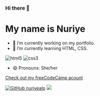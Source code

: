 ### Hi there 👋 

<h1>My name is Nuriye </h1>

- 🔭 I’m currently working on my portfolio.
- 🌱 I’m currently learning HTML, CSS.

<p>
  <img alt="html5" src="https://img.shields.io/badge/HTML-239120?style=for-the-badge&logo=html5&logoColor=white" />
  <img alt="css3" src="https://img.shields.io/badge/CSS-239120?&style=for-the-badge&logo=css3&logoColor=white" />
</p>
                                                                                                                             
- 😄 Pronouns: She/her 


<a href="https://www.freecodecamp.org/nuriyealp">Check out my freeCodeCamp acount</a>


[![GitHub nuriyealp](https://img.shields.io/github/followers/nuriyealp?label=follow&style=social)](https://github.com/nuriyealp)
![](https://visitor-badge.glitch.me/badge?page_id=nuriyealp)


<!--
**nuriyealp/nuriyealp** is a ✨ _special_ ✨ repository because its `README.md` (this file) appears on your GitHub profile.

Here are some ideas to get you started:

- 🔭 I’m currently working on ...
- 🌱 I’m currently learning ...
- 👯 I’m looking to collaborate on ...
- 🤔 I’m looking for help with ...
- 💬 Ask me about ...
- 📫 How to reach me: ...
- 😄 Pronouns: ...
- ⚡ Fun fact: ...
-->
